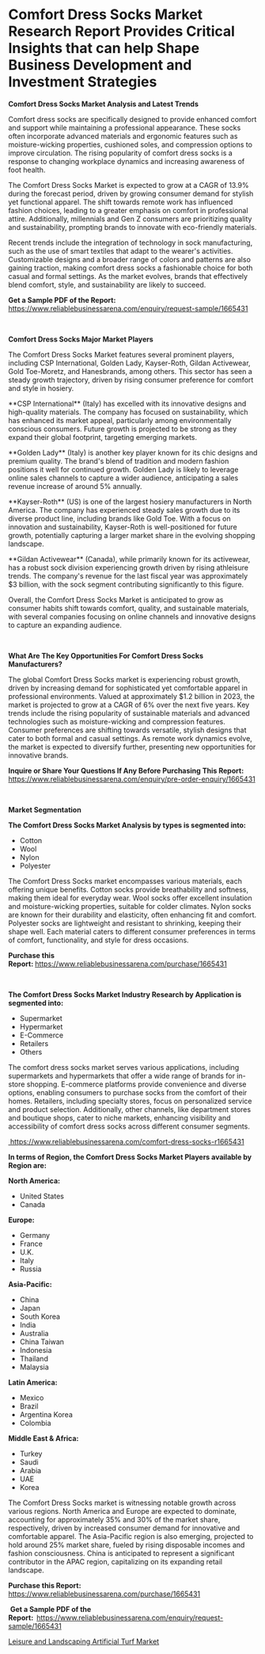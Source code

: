 <p><h1>Comfort Dress Socks Market Research Report Provides Critical Insights that can help Shape Business Development and Investment Strategies</h1></p><p><strong>Comfort Dress Socks Market Analysis and Latest Trends</strong></p>
<p><p>Comfort dress socks are specifically designed to provide enhanced comfort and support while maintaining a professional appearance. These socks often incorporate advanced materials and ergonomic features such as moisture-wicking properties, cushioned soles, and compression options to improve circulation. The rising popularity of comfort dress socks is a response to changing workplace dynamics and increasing awareness of foot health.</p><p>The Comfort Dress Socks Market is expected to grow at a CAGR of 13.9% during the forecast period, driven by growing consumer demand for stylish yet functional apparel. The shift towards remote work has influenced fashion choices, leading to a greater emphasis on comfort in professional attire. Additionally, millennials and Gen Z consumers are prioritizing quality and sustainability, prompting brands to innovate with eco-friendly materials.</p><p>Recent trends include the integration of technology in sock manufacturing, such as the use of smart textiles that adapt to the wearer's activities. Customizable designs and a broader range of colors and patterns are also gaining traction, making comfort dress socks a fashionable choice for both casual and formal settings. As the market evolves, brands that effectively blend comfort, style, and sustainability are likely to succeed.</p></p>
<p><strong>Get a Sample PDF of the Report:&nbsp;</strong> <a href="https://www.reliablebusinessarena.com/enquiry/request-sample/1665431?utm_campaign=2269&utm_medium=2&utm_source=Github&utm_content=ia&utm_term=09022025&utm_id=comfort-dress-socks">https://www.reliablebusinessarena.com/enquiry/request-sample/1665431</a></p>
<p>&nbsp;</p>
<p><strong>Comfort Dress Socks Major Market Players</strong></p>
<p><p>The Comfort Dress Socks Market features several prominent players, including CSP International, Golden Lady, Kayser-Roth, Gildan Activewear, Gold Toe-Moretz, and Hanesbrands, among others. This sector has seen a steady growth trajectory, driven by rising consumer preference for comfort and style in hosiery. </p><p>**CSP International** (Italy) has excelled with its innovative designs and high-quality materials. The company has focused on sustainability, which has enhanced its market appeal, particularly among environmentally conscious consumers. Future growth is projected to be strong as they expand their global footprint, targeting emerging markets.</p><p>**Golden Lady** (Italy) is another key player known for its chic designs and premium quality. The brand's blend of tradition and modern fashion positions it well for continued growth. Golden Lady is likely to leverage online sales channels to capture a wider audience, anticipating a sales revenue increase of around 5% annually.</p><p>**Kayser-Roth** (US) is one of the largest hosiery manufacturers in North America. The company has experienced steady sales growth due to its diverse product line, including brands like Gold Toe. With a focus on innovation and sustainability, Kayser-Roth is well-positioned for future growth, potentially capturing a larger market share in the evolving shopping landscape.</p><p>**Gildan Activewear** (Canada), while primarily known for its activewear, has a robust sock division experiencing growth driven by rising athleisure trends. The company's revenue for the last fiscal year was approximately $3 billion, with the sock segment contributing significantly to this figure.</p><p>Overall, the Comfort Dress Socks Market is anticipated to grow as consumer habits shift towards comfort, quality, and sustainable materials, with several companies focusing on online channels and innovative designs to capture an expanding audience.</p></p>
<p>&nbsp;</p>
<p><strong>What Are The Key Opportunities For Comfort Dress Socks Manufacturers?</strong></p>
<p><p>The global Comfort Dress Socks market is experiencing robust growth, driven by increasing demand for sophisticated yet comfortable apparel in professional environments. Valued at approximately $1.2 billion in 2023, the market is projected to grow at a CAGR of 6% over the next five years. Key trends include the rising popularity of sustainable materials and advanced technologies such as moisture-wicking and compression features. Consumer preferences are shifting towards versatile, stylish designs that cater to both formal and casual settings. As remote work dynamics evolve, the market is expected to diversify further, presenting new opportunities for innovative brands.</p></p>
<p><strong>Inquire or Share Your Questions If Any Before Purchasing This Report:</strong> <a href="https://www.reliablebusinessarena.com/enquiry/pre-order-enquiry/1665431?utm_campaign=2269&utm_medium=2&utm_source=Github&utm_content=ia&utm_term=09022025&utm_id=comfort-dress-socks">https://www.reliablebusinessarena.com/enquiry/pre-order-enquiry/1665431</a></p>
<p>&nbsp;</p>
<p><strong>Market Segmentation</strong></p>
<p><strong>The Comfort Dress Socks Market Analysis by types is segmented into:</strong></p>
<p><ul><li>Cotton</li><li>Wool</li><li>Nylon</li><li>Polyester</li></ul></p>
<p><p>The Comfort Dress Socks market encompasses various materials, each offering unique benefits. Cotton socks provide breathability and softness, making them ideal for everyday wear. Wool socks offer excellent insulation and moisture-wicking properties, suitable for colder climates. Nylon socks are known for their durability and elasticity, often enhancing fit and comfort. Polyester socks are lightweight and resistant to shrinking, keeping their shape well. Each material caters to different consumer preferences in terms of comfort, functionality, and style for dress occasions.</p></p>
<p><strong>Purchase this Report:&nbsp;</strong><a href="https://www.reliablebusinessarena.com/purchase/1665431?utm_campaign=2269&utm_medium=2&utm_source=Github&utm_content=ia&utm_term=09022025&utm_id=comfort-dress-socks">https://www.reliablebusinessarena.com/purchase/1665431</a></p>
<p>&nbsp;</p>
<p><strong>The Comfort Dress Socks Market Industry Research by Application is segmented into:</strong></p>
<p><ul><li>Supermarket</li><li>Hypermarket</li><li>E-Commerce</li><li>Retailers</li><li>Others</li></ul></p>
<p><p>The comfort dress socks market serves various applications, including supermarkets and hypermarkets that offer a wide range of brands for in-store shopping. E-commerce platforms provide convenience and diverse options, enabling consumers to purchase socks from the comfort of their homes. Retailers, including specialty stores, focus on personalized service and product selection. Additionally, other channels, like department stores and boutique shops, cater to niche markets, enhancing visibility and accessibility of comfort dress socks across different consumer segments.</p></p>
<p><a href="https://www.reliablebusinessarena.com/comfort-dress-socks-r1665431?utm_campaign=2269&utm_medium=2&utm_source=Github&utm_content=ia&utm_term=09022025&utm_id=comfort-dress-socks">&nbsp;https://www.reliablebusinessarena.com/comfort-dress-socks-r1665431</a></p>
<p><strong>In terms of Region, the Comfort Dress Socks Market Players available by Region are:</strong></p>
<p>
    <p> <strong> North America: </strong>
        <ul>
            <li>United States</li>
            <li>Canada</li>
        </ul>
        </p> 
    <p> <strong> Europe: </strong>
        <ul>
            <li>Germany</li>
            <li>France</li>
            <li>U.K.</li>
            <li>Italy</li>
            <li>Russia</li>
        </ul>
        </p> 
    <p> <strong> Asia-Pacific: </strong>
        <ul>
            <li>China</li>
            <li>Japan</li>
            <li>South Korea</li>
            <li>India</li>
            <li>Australia</li>
            <li>China Taiwan</li>
            <li>Indonesia</li>
            <li>Thailand</li>
            <li>Malaysia</li>
        </ul>
        </p> 
    <p> <strong> Latin America: </strong>
        <ul>
            <li>Mexico</li>
            <li>Brazil</li>
            <li>Argentina Korea</li>
            <li>Colombia</li>
        </ul>
        </p> 
    <p> <strong> Middle East & Africa: </strong>
        <ul>
            <li>Turkey</li>
            <li>Saudi</li>
            <li>Arabia</li>
            <li>UAE</li>
            <li>Korea</li>
        </ul>
    </p>
    </p>
<p><p>The Comfort Dress Socks market is witnessing notable growth across various regions. North America and Europe are expected to dominate, accounting for approximately 35% and 30% of the market share, respectively, driven by increased consumer demand for innovative and comfortable apparel. The Asia-Pacific region is also emerging, projected to hold around 25% market share, fueled by rising disposable incomes and fashion consciousness. China is anticipated to represent a significant contributor in the APAC region, capitalizing on its expanding retail landscape.</p></p>
<p><strong>Purchase this Report: </strong><a href="https://www.reliablebusinessarena.com/purchase/1665431?utm_campaign=2269&utm_medium=2&utm_source=Github&utm_content=ia&utm_term=09022025&utm_id=comfort-dress-socks">https://www.reliablebusinessarena.com/purchase/1665431</a></p>
<p>&nbsp;<strong>Get a Sample PDF of the Report:&nbsp;&nbsp;</strong><a href="https://www.reliablebusinessarena.com/enquiry/request-sample/1665431?utm_campaign=2269&utm_medium=2&utm_source=Github&utm_content=ia&utm_term=09022025&utm_id=comfort-dress-socks">https://www.reliablebusinessarena.com/enquiry/request-sample/1665431</a></p>
<p><strong></strong></p>
<p><p><a href="https://github.com/alberthagorsuch/Market-Research-Report-List-1/blob/main/leisure-and-landscaping-artificial-turf-market.md?utm_campaign=2269&utm_medium=2&utm_source=Github&utm_content=ia&utm_term=09022025&utm_id=comfort-dress-socks">Leisure and Landscaping Artificial Turf Market</a></p></p>